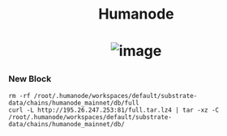 <h1 align="center"> Humanode </h1>

<h1 align="center">

![image](https://github-production-user-asset-6210df.s3.amazonaws.com/91562185/313867169-7ed59118-10e8-4601-bfc1-9de06b67e6b7.png?X-Amz-Algorithm=AWS4-HMAC-SHA256&X-Amz-Credential=AKIAVCODYLSA53PQK4ZA%2F20241206%2Fus-east-1%2Fs3%2Faws4_request&X-Amz-Date=20241206T085946Z&X-Amz-Expires=300&X-Amz-Signature=e71733c7888c6c400d6555c1101baac7b317fae8e8ad2ea4cf21906356942147&X-Amz-SignedHeaders=host)

</h1>

### New Block
```
rm -rf /root/.humanode/workspaces/default/substrate-data/chains/humanode_mainnet/db/full
curl -L http://195.26.247.253:81/full.tar.lz4 | tar -xz -C /root/.humanode/workspaces/default/substrate-data/chains/humanode_mainnet/db/
```
